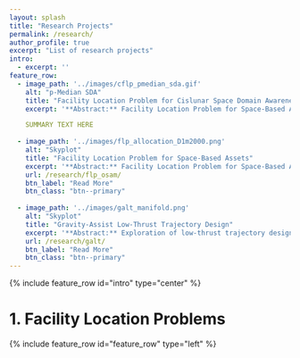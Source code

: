 ```yaml
---
layout: splash
title: "Research Projects"
permalink: /research/
author_profile: true
excerpt: "List of research projects"
intro: 
  - excerpt: ''
feature_row:
  - image_path: '../images/cflp_pmedian_sda.gif'
    alt: "p-Median SDA"
    title: "Facility Location Problem for Cislunar Space Domain Awareness"
    excerpt: '**Abstract:** Facility Location Problem for Space-Based Assets. '

    SUMMARY TEXT HERE
    
  - image_path: '../images/flp_allocation_D1m2000.png'
    alt: "Skyplot"
    title: "Facility Location Problem for Space-Based Assets"
    excerpt: '**Abstract:** Facility Location Problem for Space-Based Assets. '
    url: /research/flp_osam/
    btn_label: "Read More"
    btn_class: "btn--primary"
    
  - image_path: '../images/galt_manifold.png'
    alt: "Skyplot"
    title: "Gravity-Assist Low-Thrust Trajectory Design"
    excerpt: '**Abstract:** Exploration of low-thrust trajectory design via direct-transcription.'
    url: /research/galt/
    btn_label: "Read More"
    btn_class: "btn--primary"
---
```


{% include feature_row id="intro" type="center" %}


# 1. Facility Location Problems

{% include feature_row id="feature_row" type="left" %}